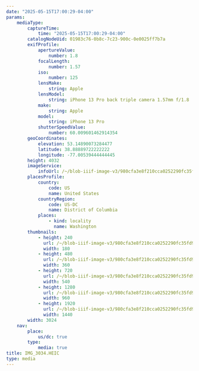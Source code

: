 ```yaml
---
date: "2025-05-15T17:00:29-04:00"
params:
    mediaType:
        captureTime:
            time: "2025-05-15T17:00:29-04:00"
        catalogNodeUid: 01983c76-0b8c-7c23-900c-0e0025ff7b7a
        exifProfile:
            apertureValue:
                number: 1.8
            focalLength:
                number: 1.57
            iso:
                number: 125
            lensMake:
                string: Apple
            lensModel:
                string: iPhone 13 Pro back triple camera 1.57mm f/1.8
            make:
                string: Apple
            model:
                string: iPhone 13 Pro
            shutterSpeedValue:
                number: 60.009601462914354
        geoCoordinates:
            elevation: 53.14890073284477
            latitude: 38.88889722222222
            longitude: -77.00539444444445
        height: 4032
        imageService:
            infoUrl: /~/blob-iiif-image-v3/980cfa3e8f210cca0252290fc35fd92a16f95f403281afca041dada25bfcc06e/info.json
        placesProfile:
            country:
                code: US
                name: United States
            countryRegion:
                code: US-DC
                name: District of Columbia
            places:
                - kind: locality
                  name: Washington
        thumbnails:
            - height: 240
              url: /~/blob-iiif-image-v3/980cfa3e8f210cca0252290fc35fd92a16f95f403281afca041dada25bfcc06e/full/180%2C240/0/default.jpg
              width: 180
            - height: 480
              url: /~/blob-iiif-image-v3/980cfa3e8f210cca0252290fc35fd92a16f95f403281afca041dada25bfcc06e/full/360%2C480/0/default.jpg
              width: 360
            - height: 720
              url: /~/blob-iiif-image-v3/980cfa3e8f210cca0252290fc35fd92a16f95f403281afca041dada25bfcc06e/full/540%2C720/0/default.jpg
              width: 540
            - height: 1280
              url: /~/blob-iiif-image-v3/980cfa3e8f210cca0252290fc35fd92a16f95f403281afca041dada25bfcc06e/full/960%2C1280/0/default.jpg
              width: 960
            - height: 1920
              url: /~/blob-iiif-image-v3/980cfa3e8f210cca0252290fc35fd92a16f95f403281afca041dada25bfcc06e/full/1440%2C1920/0/default.jpg
              width: 1440
        width: 3024
    nav:
        place:
            us/dc: true
        type:
            media: true
title: IMG_3034.HEIC
type: media
---
```

